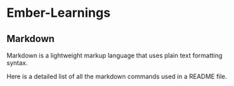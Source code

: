 # Ember-Learnings
## Markdown 
Markdown is a lightweight markup language that uses plain text formatting syntax. 

Here is a detailed list of all the markdown commands used in a README file.








